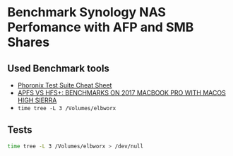 # Benchmark Synology NAS Perfomance with AFP and SMB Shares

## Used Benchmark tools

- [Phoronix Test Suite Cheat Sheet](https://gist.github.com/anshula/728a76297e4a4ee7688d)
- [APFS VS HFS+: BENCHMARKS ON 2017 MACBOOK PRO WITH MACOS HIGH SIERRA](https://malcont.net/2017/09/apfs-vs-hfs-benchmarks-on-2017-macbook-pro-with-macos-high-sierra/)
- `time tree -L 3 /Volumes/elbworx`


## Tests



```sh
time tree -L 3 /Volumes/elbworx > /dev/null
```